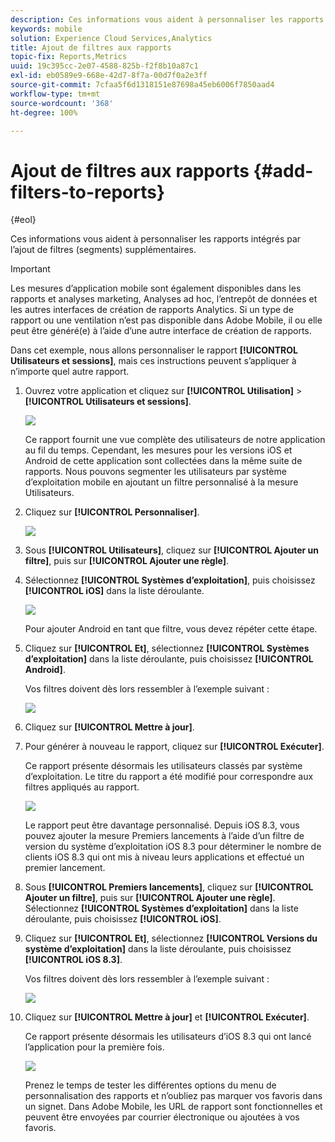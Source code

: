 ```yaml
---
description: Ces informations vous aident à personnaliser les rapports intégrés par l’ajout de filtres (segments) supplémentaires.
keywords: mobile
solution: Experience Cloud Services,Analytics
title: Ajout de filtres aux rapports
topic-fix: Reports,Metrics
uuid: 19c395cc-2e07-4588-825b-f2f8b10a87c1
exl-id: eb0589e9-668e-42d7-8f7a-00d7f0a2e3ff
source-git-commit: 7cfaa5f6d1318151e87698a45eb6006f7850aad4
workflow-type: tm+mt
source-wordcount: '368'
ht-degree: 100%

---
```


# Ajout de filtres aux rapports {#add-filters-to-reports}

{#eol}

Ces informations vous aident à personnaliser les rapports intégrés par l’ajout de filtres (segments) supplémentaires.

>[!IMPORTANT]
>
>Les mesures d’application mobile sont également disponibles dans les rapports et analyses marketing, Analyses ad hoc, l’entrepôt de données et les autres interfaces de création de rapports Analytics. Si un type de rapport ou une ventilation n’est pas disponible dans Adobe Mobile, il ou elle peut être généré(e) à l’aide d’une autre interface de création de rapports.

Dans cet exemple, nous allons personnaliser le rapport **[!UICONTROL Utilisateurs et sessions]**, mais ces instructions peuvent s’appliquer à n’importe quel autre rapport.

1. Ouvrez votre application et cliquez sur **[!UICONTROL Utilisation]** > **[!UICONTROL Utilisateurs et sessions]**.

   ![](assets/customize1.png)

   Ce rapport fournit une vue complète des utilisateurs de notre application au fil du temps. Cependant, les mesures pour les versions iOS et Android de cette application sont collectées dans la même suite de rapports. Nous pouvons segmenter les utilisateurs par système d’exploitation mobile en ajoutant un filtre personnalisé à la mesure Utilisateurs.

1. Cliquez sur **[!UICONTROL Personnaliser]**.

   ![](assets/customize2.png)

1. Sous **[!UICONTROL Utilisateurs]**, cliquez sur **[!UICONTROL Ajouter un filtre]**, puis sur **[!UICONTROL Ajouter une règle]**.

1. Sélectionnez **[!UICONTROL Systèmes d’exploitation]**, puis choisissez **[!UICONTROL iOS]** dans la liste déroulante.

   ![](assets/customize3.png)

   Pour ajouter Android en tant que filtre, vous devez répéter cette étape.

1. Cliquez sur **[!UICONTROL Et]**, sélectionnez **[!UICONTROL Systèmes d’exploitation]** dans la liste déroulante, puis choisissez **[!UICONTROL Android]**.

   Vos filtres doivent dès lors ressembler à l’exemple suivant :

   ![](assets/customize4.png)

1. Cliquez sur **[!UICONTROL Mettre à jour]**.
1. Pour générer à nouveau le rapport, cliquez sur **[!UICONTROL Exécuter]**.

   Ce rapport présente désormais les utilisateurs classés par système d’exploitation. Le titre du rapport a été modifié pour correspondre aux filtres appliqués au rapport.

   ![](assets/customize5.png)

   Le rapport peut être davantage personnalisé. Depuis iOS 8.3, vous pouvez ajouter la mesure Premiers lancements à l’aide d’un filtre de version du système d’exploitation iOS 8.3 pour déterminer le nombre de clients iOS 8.3 qui ont mis à niveau leurs applications et effectué un premier lancement.
1. Sous **[!UICONTROL Premiers lancements]**, cliquez sur **[!UICONTROL Ajouter un filtre]**, puis sur **[!UICONTROL Ajouter une règle]**. Sélectionnez **[!UICONTROL Systèmes d’exploitation]** dans la liste déroulante, puis choisissez **[!UICONTROL iOS]**.
1. Cliquez sur **[!UICONTROL Et]**, sélectionnez **[!UICONTROL Versions du système d’exploitation]** dans la liste déroulante, puis choisissez **[!UICONTROL iOS 8.3]**.

   Vos filtres doivent dès lors ressembler à l’exemple suivant :

   ![](assets/customize6.png)

1. Cliquez sur **[!UICONTROL Mettre à jour]** et **[!UICONTROL Exécuter]**.

   Ce rapport présente désormais les utilisateurs d’iOS 8.3 qui ont lancé l’application pour la première fois.

   ![](assets/customize7.png)

   Prenez le temps de tester les différentes options du menu de personnalisation des rapports et n’oubliez pas marquer vos favoris dans un signet. Dans Adobe Mobile, les URL de rapport sont fonctionnelles et peuvent être envoyées par courrier électronique ou ajoutées à vos favoris.
